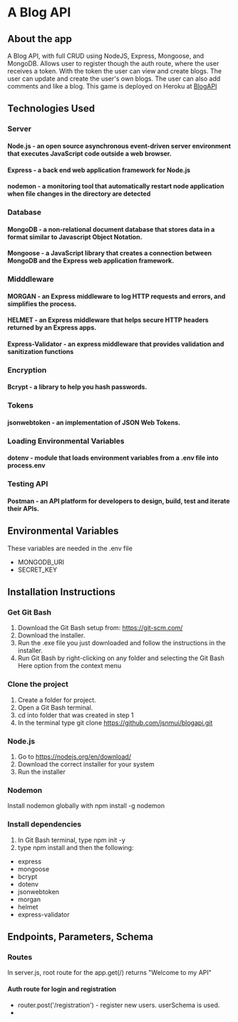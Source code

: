 
#  A Blog API
## About the app
A Blog API, with full CRUD using NodeJS, Express, Mongoose, and MongoDB.  Allows user to register though the auth route, where the user receives a token.  With the token the user can view and create blogs.  The user can update and create the user's own blogs.  The user can also add comments and like a blog.
This game is deployed on Heroku at [BlogAPI](https://jmui-blog.herokuapp.com/ "BlogAPI")
 

## Technologies Used
### Server
#### Node.js - an open source asynchronous event-driven server environment that executes JavaScript code outside a web browser. 
#### Express - a back end web application framework for Node.js
#### nodemon -  a monitoring tool that automatically restart  node application when file changes in the directory are detected

### Database 
#### MongoDB - a non-relational document database that stores data in a format similar to Javascript Object Notation.
#### Mongoose - a JavaScript library that creates a connection between MongoDB and the Express web application framework.

### Midddleware
#### MORGAN  - an Express middleware to log HTTP requests and errors, and simplifies the process.
#### HELMET  - an Express middleware that helps secure HTTP headers returned by an Express apps.
#### Express-Validator - an express middleware that provides validation and sanitization functions

### Encryption
#### Bcrypt  - a library to help you hash passwords.

### Tokens
#### jsonwebtoken - an implementation of JSON Web Tokens.

### Loading Environmental Variables
#### dotenv - module that loads environment variables from a .env file into process.env

### Testing API
#### Postman - an API platform for developers to design, build, test and iterate their APIs.

## Environmental Variables
These variables are needed in the .env file
* MONGODB_URI
* SECRET_KEY

## Installation Instructions

### Get Git Bash 
1. Download the Git Bash setup from: https://git-scm.com/
2. Download the installer.
3. Run the .exe file you just downloaded and follow the instructions in the installer.​
4. Run Git Bash by right-clicking on any folder and selecting the Git Bash Here option from the context menu

### Clone the project 
1. Create a folder for project.
2. Open a Git Bash terminal.
3. cd into folder that was created in step 1
3. In the terminal type  git clone https://github.com/jsnmui/blogapi.git

### Node.js
1. Go to https://nodejs.org/en/download/
2. Download the correct installer for your system
3. Run the installer

### Nodemon
Install nodemon globally with npm install -g nodemon

### Install dependencies
1. In Git Bash terminal, type npm init -y
2. type npm install and then the following:
* express
* mongoose
* bcrypt
* dotenv
* jsonwebtoken
* morgan
* helmet
* express-validator

## Endpoints, Parameters, Schema
### Routes
In server.js, root route for the app.get(/) returns "Welcome to my API"

#### Auth route for login and registration
* router.post('/registration') - register new users. userSchema is used.
* 

